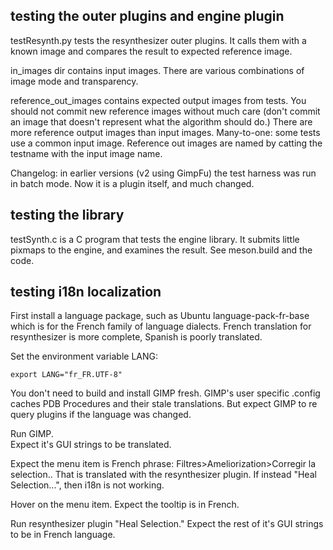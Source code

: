 ## testing the outer plugins and engine plugin

testResynth.py tests the resynthesizer outer plugins.
It calls them with a known image
and compares the result to expected reference image.

in_images dir contains input images.
There are various combinations of image mode and transparency.

reference_out_images contains expected output images from tests.
You should not commit new reference images without much care
(don't commit an image that doesn't represent what the algorithm should do.)
There are more reference output images than input images.
Many-to-one: some tests use a common input image.
Reference out images are named by catting the testname with the input image name.

Changelog: in earlier versions (v2 using GimpFu)
the test harness was run in batch mode.
Now it is a plugin itself, and much changed.

## testing the library

testSynth.c is a C program that tests the engine library.
It submits little pixmaps to the engine, and examines the result.
See meson.build and the code.

## testing i18n localization

First install a language package, such as Ubuntu language-pack-fr-base
which is for the French family of language dialects.
French translation for resynthesizer is more complete, Spanish is poorly translated.

Set the environment variable LANG:
```
export LANG="fr_FR.UTF-8"
```

You don't need to build and install GIMP fresh.
GIMP's user specific .config caches PDB Procedures and their stale translations.
But expect GIMP to re query plugins if the language was changed.

Run GIMP.  
Expect it's GUI strings to be translated.

Expect the menu item is French phrase: Filtres>Ameliorization>Corregir la selection..
That is translated with the resynthesizer plugin.
If instead "Heal Selection...", then i18n is not working.

Hover on the menu item.
Expect the tooltip is in French.

Run resynthesizer plugin "Heal Selection."
Expect the rest of it's GUI strings to be in French language.


